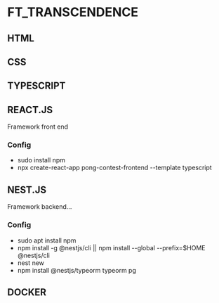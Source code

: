 # FT_TRANSCENDENCE

## HTML

## CSS

## TYPESCRIPT

## REACT.JS

Framework front end

### Config

- sudo install npm
- npx create-react-app pong-contest-frontend --template typescript

## NEST.JS

Framework backend...

### Config

- sudo apt install npm
- npm install -g @nestjs/cli || npm install --global --prefix=$HOME @nestjs/cli
- nest new <project name>
- npm install @nestjs/typeorm typeorm pg


## DOCKER
